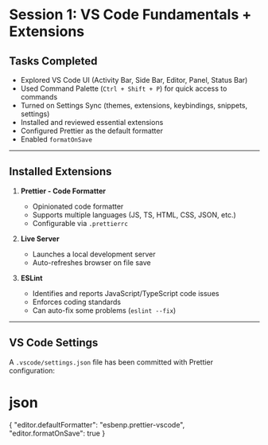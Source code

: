 # Session 1: VS Code Fundamentals + Extensions

## Tasks Completed
- Explored VS Code UI (Activity Bar, Side Bar, Editor, Panel, Status Bar)
- Used Command Palette (`Ctrl + Shift + P`) for quick access to commands
- Turned on Settings Sync (themes, extensions, keybindings, snippets, settings)
- Installed and reviewed essential extensions
- Configured Prettier as the default formatter
- Enabled `formatOnSave`

---

## Installed Extensions
1. **Prettier - Code Formatter**  
   - Opinionated code formatter  
   - Supports multiple languages (JS, TS, HTML, CSS, JSON, etc.)  
   - Configurable via `.prettierrc`  

2. **Live Server**  
   - Launches a local development server  
   - Auto-refreshes browser on file save  

3. **ESLint**  
   - Identifies and reports JavaScript/TypeScript code issues  
   - Enforces coding standards  
   - Can auto-fix some problems (`eslint --fix`)  

---

## VS Code Settings
A `.vscode/settings.json` file has been committed with Prettier configuration:

# json
{
  "editor.defaultFormatter": "esbenp.prettier-vscode",
  "editor.formatOnSave": true
}
